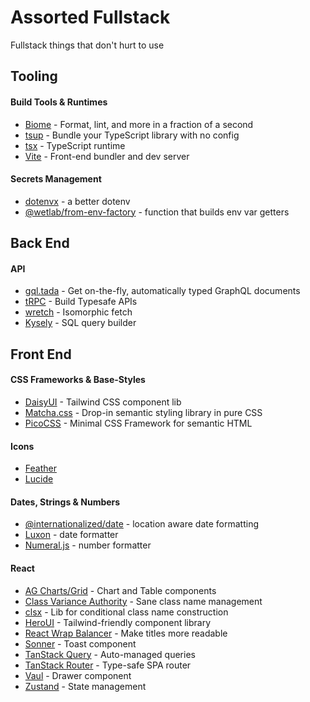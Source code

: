 # Assorted Fullstack
Fullstack things that don't hurt to use

## Tooling
#### Build Tools & Runtimes
* [Biome](https://biomejs.dev/) - Format, lint, and more in a fraction of a second
* [tsup](https://tsup.egoist.dev/) - Bundle your TypeScript library with no config
* [tsx](https://tsx.is/) - TypeScript runtime
* [Vite](https://vite.dev/) - Front-end bundler and dev server
#### Secrets Management
* [dotenvx](https://dotenvx.com/) - a better dotenv
* [@wetlab/from-env-factory](https://github.com/labwet/from-env-factory) - function that builds env var getters 

## Back End
#### API
* [gql.tada](https://gql-tada.0no.co/) - Get on-the-fly, automatically typed GraphQL documents
* [tRPC](https://trpc.io/) - Build Typesafe APIs
* [wretch](https://github.com/elbywan/wretch) - Isomorphic fetch
* [Kysely](https://github.com/kysely-org/kysely) - SQL query builder

## Front End
#### CSS Frameworks & Base-Styles
* [DaisyUI](https://daisyui.com/) - Tailwind CSS component lib
* [Matcha.css](https://matcha.mizu.sh/) - Drop-in semantic styling library in pure CSS
* [PicoCSS](https://picocss.com/) - Minimal CSS Framework for semantic HTML
#### Icons
* [Feather](https://feathericons.com/)
* [Lucide](https://lucide.dev/)
#### Dates, Strings & Numbers
* [@internationalized/date](https://github.com/adobe/react-spectrum/tree/main/packages/@internationalized/date) - location aware date formatting
* [Luxon](https://github.com/moment/luxon) - date formatter
* [Numeral.js](https://github.com/adamwdraper/Numeral-js) - number formatter
#### React
* [AG Charts/Grid](https://www.ag-grid.com/charts/) - Chart and Table components
* [Class Variance Authority](https://github.com/joe-bell/cva) - Sane class name management
* [clsx](https://github.com/lukeed/clsx) - Lib for conditional class name construction
* [HeroUI](https://www.heroui.com) - Tailwind-friendly component library
* [React Wrap Balancer](https://github.com/shuding/react-wrap-balancer) - Make titles more readable
* [Sonner](https://github.com/emilkowalski/sonner) - Toast component
* [TanStack Query](https://tanstack.com/query/latest) - Auto-managed queries
* [TanStack Router](https://tanstack.com/router/latest) - Type-safe SPA router
* [Vaul](https://github.com/emilkowalski/vaul) - Drawer component
* [Zustand](https://github.com/pmndrs/zustand) - State management
